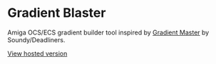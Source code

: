 # Gradient Blaster

Amiga OCS/ECS gradient builder tool inspired by [Gradient Master](http://deadliners.net/gradientmaster/index.html) by
Soundy/Deadliners.

[View hosted version](https://gradient-blaster.grahambates.com)
